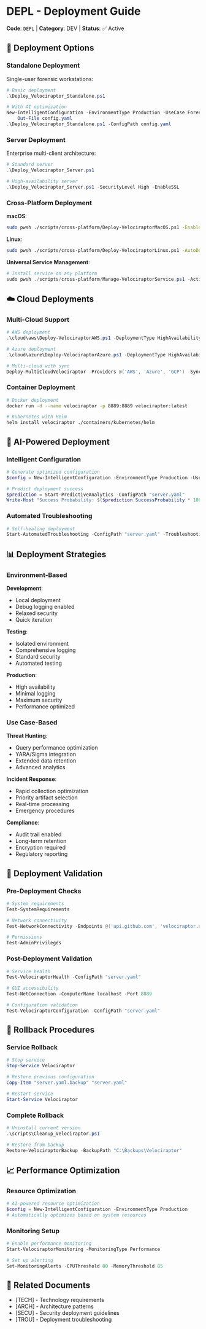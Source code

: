 # DEPL - Deployment Guide

**Code**: `DEPL` | **Category**: DEV | **Status**: ✅ Active

## 🚀 **Deployment Options**

### **Standalone Deployment**
Single-user forensic workstations:
```powershell
# Basic deployment
.\Deploy_Velociraptor_Standalone.ps1

# With AI optimization
New-IntelligentConfiguration -EnvironmentType Production -UseCase Forensics | 
    Out-File config.yaml
.\Deploy_Velociraptor_Standalone.ps1 -ConfigPath config.yaml
```

### **Server Deployment**
Enterprise multi-client architecture:
```powershell
# Standard server
.\Deploy_Velociraptor_Server.ps1

# High-availability server
.\Deploy_Velociraptor_Server.ps1 -SecurityLevel High -EnableSSL
```

### **Cross-Platform Deployment**

**macOS**:
```bash
sudo pwsh ./scripts/cross-platform/Deploy-VelociraptorMacOS.ps1 -EnableAutoStart
```

**Linux**:
```bash
sudo pwsh ./scripts/cross-platform/Deploy-VelociraptorLinux.ps1 -AutoDetect
```

**Universal Service Management**:
```powershell
# Install service on any platform
sudo pwsh ./scripts/cross-platform/Manage-VelociraptorService.ps1 -Action Install -BinaryPath "/usr/local/bin/velociraptor" -ConfigPath "/etc/velociraptor/server.yaml"
```

## ☁️ **Cloud Deployments**

### **Multi-Cloud Support**
```powershell
# AWS deployment
.\cloud\aws\Deploy-VelociraptorAWS.ps1 -DeploymentType HighAvailability

# Azure deployment
.\cloud\azure\Deploy-VelociraptorAzure.ps1 -DeploymentType HighAvailability

# Multi-cloud with sync
Deploy-MultiCloudVelociraptor -Providers @('AWS', 'Azure', 'GCP') -SyncEnabled
```

### **Container Deployment**
```bash
# Docker deployment
docker run -d --name velociraptor -p 8889:8889 velociraptor:latest

# Kubernetes with Helm
helm install velociraptor ./containers/kubernetes/helm
```

## 🤖 **AI-Powered Deployment**

### **Intelligent Configuration**
```powershell
# Generate optimized configuration
$config = New-IntelligentConfiguration -EnvironmentType Production -UseCase ThreatHunting -SecurityLevel High

# Predict deployment success
$prediction = Start-PredictiveAnalytics -ConfigPath "server.yaml"
Write-Host "Success Probability: $($prediction.SuccessProbability * 100)%"
```

### **Automated Troubleshooting**
```powershell
# Self-healing deployment
Start-AutomatedTroubleshooting -ConfigPath "server.yaml" -TroubleshootingMode Heal -AutoRemediation
```

## 📊 **Deployment Strategies**

### **Environment-Based**

**Development**:
- Local deployment
- Debug logging enabled
- Relaxed security
- Quick iteration

**Testing**:
- Isolated environment
- Comprehensive logging
- Standard security
- Automated testing

**Production**:
- High availability
- Minimal logging
- Maximum security
- Performance optimized

### **Use Case-Based**

**Threat Hunting**:
- Query performance optimization
- YARA/Sigma integration
- Extended data retention
- Advanced analytics

**Incident Response**:
- Rapid collection optimization
- Priority artifact selection
- Real-time processing
- Emergency procedures

**Compliance**:
- Audit trail enabled
- Long-term retention
- Encryption required
- Regulatory reporting

## 🔧 **Deployment Validation**

### **Pre-Deployment Checks**
```powershell
# System requirements
Test-SystemRequirements

# Network connectivity
Test-NetworkConnectivity -Endpoints @('api.github.com', 'velociraptor.app')

# Permissions
Test-AdminPrivileges
```

### **Post-Deployment Validation**
```powershell
# Service health
Test-VelociraptorHealth -ConfigPath "server.yaml"

# GUI accessibility
Test-NetConnection -ComputerName localhost -Port 8889

# Configuration validation
Test-VelociraptorConfiguration -ConfigPath "server.yaml"
```

## 🚨 **Rollback Procedures**

### **Service Rollback**
```powershell
# Stop service
Stop-Service Velociraptor

# Restore previous configuration
Copy-Item "server.yaml.backup" "server.yaml"

# Restart service
Start-Service Velociraptor
```

### **Complete Rollback**
```powershell
# Uninstall current version
.\scripts\Cleanup_Velociraptor.ps1

# Restore from backup
Restore-VelociraptorBackup -BackupPath "C:\Backups\Velociraptor"
```

## 📈 **Performance Optimization**

### **Resource Optimization**
```powershell
# AI-powered resource optimization
$config = New-IntelligentConfiguration -EnvironmentType Production
# Automatically optimizes based on system resources
```

### **Monitoring Setup**
```powershell
# Enable performance monitoring
Start-VelociraptorMonitoring -MonitoringType Performance

# Set up alerting
Set-MonitoringAlerts -CPUThreshold 80 -MemoryThreshold 85
```

## 🔗 **Related Documents**
- [TECH] - Technology requirements
- [ARCH] - Architecture patterns
- [SECU] - Security deployment guidelines
- [TROU] - Deployment troubleshooting